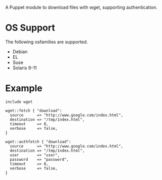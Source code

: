 A Puppet module to download files with wget, supporting authentication.

# OS Support
The following osfamilies are supported.

* Debian
* EL
* Suse
* Solaris 9-11

# Example

	include wget

	wget::fetch { "download":
	  source      => "http://www.google.com/index.html",
	  destination => "/tmp/index.html",
	  timeout     => 0,
	  verbose     => false,
	}

	wget::authfetch { "download":
	  source      => "http://www.google.com/index.html",
	  destination => "/tmp/index.html",
	  user        => "user",
	  password    => "password",
	  timeout     => 0,
	  verbose     => false,
	}
